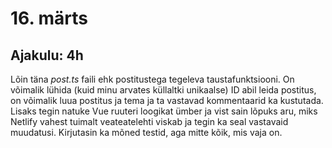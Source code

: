 # 16. märts
## Ajakulu: 4h
Lõin täna *post.ts* faili ehk postitustega tegeleva taustafunktsiooni. On võimalik lühida (kuid minu arvates küllaltki unikaalse) ID abil leida postitus, on võimalik luua postitus ja tema ja ta vastavad kommentaarid ka kustutada. Lisaks tegin natuke Vue ruuteri loogikat ümber ja vist sain lõpuks aru, miks Netlify vahest tuimalt veateatelehti viskab ja tegin ka seal vastavaid muudatusi. Kirjutasin ka mõned testid, aga mitte kõik, mis vaja on.